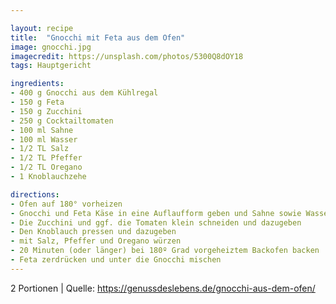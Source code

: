 ```yaml
---

layout: recipe
title:  "Gnocchi mit Feta aus dem Ofen"
image: gnocchi.jpg
imagecredit: https://unsplash.com/photos/5300Q8dOY18
tags: Hauptgericht

ingredients:
- 400 g Gnocchi aus dem Kühlregal
- 150 g Feta
- 150 g Zucchini
- 250 g Cocktailtomaten
- 100 ml Sahne
- 100 ml Wasser
- 1/2 TL Salz
- 1/2 TL Pfeffer
- 1/2 TL Oregano
- 1 Knoblauchzehe

directions:
- Ofen auf 180° vorheizen
- Gnocchi und Feta Käse in eine Auflaufform geben und Sahne sowie Wasser hinzufügen
- Die Zucchini und ggf. die Tomaten klein schneiden und dazugeben
- Den Knoblauch pressen und dazugeben
- mit Salz, Pfeffer und Oregano würzen
- 20 Minuten (oder länger) bei 180º Grad vorgeheiztem Backofen backen
- Feta zerdrücken und unter die Gnocchi mischen
---
```

2 Portionen
| Quelle: https://genussdeslebens.de/gnocchi-aus-dem-ofen/